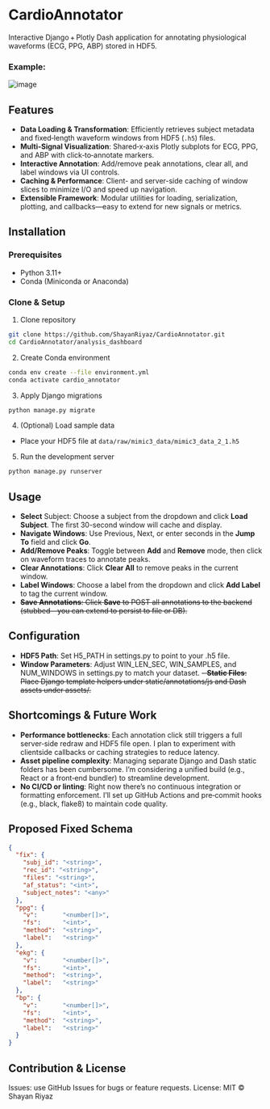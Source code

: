 # CardioAnnotator

Interactive Django + Plotly Dash application for annotating physiological waveforms (ECG, PPG, ABP) stored in HDF5.

### Example:
![image](https://github.com/user-attachments/assets/5c6f960c-6cfe-47f5-800f-ff51e3cd92a2)

##  Features
- **Data Loading & Transformation**: Efficiently retrieves subject metadata and fixed‐length waveform windows from HDF5 (`.h5`) files.  
- **Multi-Signal Visualization**: Shared‐x‐axis Plotly subplots for ECG, PPG, and ABP with click‐to‐annotate markers.  
- **Interactive Annotation**: Add/remove peak annotations, clear all, and label windows via UI controls.  
- **Caching & Performance**: Client- and server-side caching of window slices to minimize I/O and speed up navigation.  
- **Extensible Framework**: Modular utilities for loading, serialization, plotting, and callbacks—easy to extend for new signals or metrics.

## Installation
### Prerequisites
- Python 3.11+  
- Conda (Miniconda or Anaconda)

### Clone & Setup

1. Clone repository
```bash
git clone https://github.com/ShayanRiyaz/CardioAnnotator.git
cd CardioAnnotator/analysis_dashboard
```

2. Create Conda environment
```bash
conda env create --file environment.yml
conda activate cardio_annotator
```

3. Apply Django migrations
```bash
python manage.py migrate
```
4. (Optional) Load sample data
- Place your HDF5 file at `data/raw/mimic3_data/mimic3_data_2_1.h5`

5. Run the development server
```bash
python manage.py runserver
```

## Usage
- **Select** Subject: Choose a subject from the dropdown and click **Load Subject**. The first 30-second window will cache and display.
- **Navigate Windows**: Use Previous, Next, or enter seconds in the **Jump To** field and click **Go**.
- **Add/Remove Peaks**: Toggle between **Add** and **Remove** mode, then click on waveform traces to annotate peaks.
- **Clear Annotations**: Click **Clear All** to remove peaks in the current window.
- **Label Windows**: Choose a label from the dropdown and click **Add Label** to tag the current window.
- ~~**Save Annotations**: Click **Save** to POST all annotations to the backend (stubbed—you can extend to persist to file or DB).~~

## Configuration
- **HDF5 Path**: Set H5_PATH in settings.py to point to your .h5 file.
- **Window Parameters**: Adjust WIN_LEN_SEC, WIN_SAMPLES, and NUM_WINDOWS in settings.py to match your dataset.
~~- **Static Files**: Place Django template helpers under static/annotations/js and Dash assets under assets/.~~

## Shortcomings & Future Work
- **Performance bottlenecks**: Each annotation click still triggers a full server‑side redraw and HDF5 file open. I plan to experiment with clientside callbacks or caching strategies to reduce latency.
- **Asset pipeline complexity**: Managing separate Django and Dash static folders has been cumbersome. I’m considering a unified build (e.g., React or a front‑end bundler) to streamline development.
- **No CI/CD or linting**: Right now there’s no continuous integration or formatting enforcement. I’ll set up GitHub Actions and pre‑commit hooks (e.g., black, flake8) to maintain code quality.

## Proposed Fixed Schema
```json
{
  "fix": {
    "subj_id": "<string>",
    "rec_id": "<string>",
    "files": "<string>",
    "af_status": "<int>",
    "subject_notes": "<any>"
  },
  "ppg": {
    "v":       "<number[]>",
    "fs":      "<int>",
    "method":  "<string>",
    "label":   "<string>"
  },
  "ekg": {
    "v":       "<number[]>",
    "fs":      "<int>",
    "method":  "<string>",
    "label":   "<string>"
  },
  "bp": {
    "v":       "<number[]>",
    "fs":      "<int>",
    "method":  "<string>",
    "label":   "<string>"
  }
}
```

## Contribution & License
Issues: use GitHub Issues for bugs or feature requests.
License: MIT © Shayan Riyaz